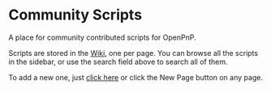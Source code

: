 # Community Scripts

A place for community contributed scripts for OpenPnP. 

Scripts are stored in the [Wiki](https://github.com/openpnp/scripts/wiki), one per page. You can browse all the scripts in the sidebar, or use the search field above to search all of them. 

To add a new one, just [click here](https://github.com/openpnp/scripts/wiki/_new) or click the New Page button on any page.


